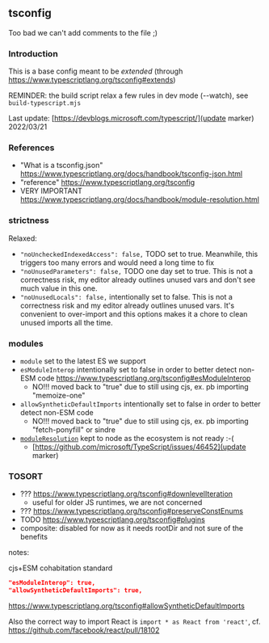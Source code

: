 ## tsconfig

Too bad we can't add comments to the file ;)

### Introduction

This is a base config meant to be *extended* (through https://www.typescriptlang.org/tsconfig#extends)

REMINDER: the build script relax a few rules in dev mode (--watch), see `build-typescript.mjs`

Last update: [https://devblogs.microsoft.com/typescript/](update marker) 2022/03/21

### References

* "What is a tsconfig.json" https://www.typescriptlang.org/docs/handbook/tsconfig-json.html
* "reference" https://www.typescriptlang.org/tsconfig
* VERY IMPORTANT https://www.typescriptlang.org/docs/handbook/module-resolution.html


### strictness
Relaxed:
* `"noUncheckedIndexedAccess": false,` TODO set to true. Meanwhile, this triggers too many errors and would need a long time to fix
* `"noUnusedParameters": false,` TODO one day set to true. This is not a correctness risk, my editor already outlines unused vars and don't see much value in this one.
* `"noUnusedLocals": false,` intentionally set to false. This is not a correctness risk and my editor already outlines unused vars.
                             It's convenient to over-import and this options makes it a chore to clean unused imports all the time.

### modules

* `module` set to the latest ES we support
* `esModuleInterop` intentionally set to false in order to better detect non-ESM code https://www.typescriptlang.org/tsconfig#esModuleInterop
  * NO!!! moved back to "true" due to still using cjs, ex. pb importing "memoize-one"
* `allowSyntheticDefaultImports` intentionally set to false in order to better detect non-ESM code
  * NO!!! moved back to "true" due to still using cjs, ex. pb importing "fetch-ponyfill" or sindre
* [`moduleResolution`](https://www.typescriptlang.org/docs/handbook/module-resolution.html) kept to node as the ecosystem is not ready :-(
  * [https://github.com/microsoft/TypeScript/issues/46452](update marker)


### TOSORT

* ??? https://www.typescriptlang.org/tsconfig#downlevelIteration
  * useful for older JS runtimes, we are not concerned
* ??? https://www.typescriptlang.org/tsconfig#preserveConstEnums
* TODO https://www.typescriptlang.org/tsconfig#plugins
* composite: disabled for now as it needs rootDir and not sure of the benefits


notes:

cjs+ESM cohabitation standard
```json
"esModuleInterop": true,
"allowSyntheticDefaultImports": true,
```
https://www.typescriptlang.org/tsconfig#allowSyntheticDefaultImports

Also the correct way to import React is `import * as React from 'react'`, cf. https://github.com/facebook/react/pull/18102
